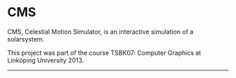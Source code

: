 CMS
===

CMS, Celestial Motion Simulator, is an interactive simulation of a solarsystem.

This project was part of the course TSBK07: Computer Graphics at Linköping University 2013.

***

